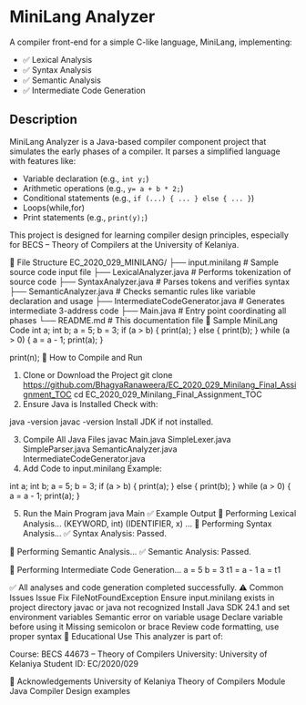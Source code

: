 # MiniLang Analyzer

A compiler front-end for a simple C-like language, MiniLang, implementing:

- ✅ Lexical Analysis  
- ✅ Syntax Analysis  
- ✅ Semantic Analysis  
- ✅ Intermediate Code Generation  
##  Description

MiniLang Analyzer is a Java-based compiler component project that simulates the early phases of a compiler. It parses a simplified language with features like:

- Variable declaration (e.g., `int y;`)  
- Arithmetic operations (e.g., `y= a + b * 2;`)  
- Conditional statements (e.g., `if (...) { ... } else { ... }`)
- Loops(while,for)
- Print statements (e.g., `print(y);`)

This project is designed for learning compiler design principles, especially for BECS  – Theory of Compilers at the University of Kelaniya.





📁 File Structure
EC_2020_029_MINILANG/
├── input.minilang # Sample source code input file
├── LexicalAnalyzer.java # Performs tokenization of source code
├── SyntaxAnalyzer.java # Parses tokens and verifies syntax
├── SemanticAnalyzer.java # Checks semantic rules like variable declaration and usage
├── IntermediateCodeGenerator.java # Generates intermediate 3-address code
├── Main.java # Entry point coordinating all phases
└── README.md # This documentation file
🧪 Sample MiniLang Code
int a;
int b;
a = 5;
b = 3;
if (a > b) {
    print(a);
} else {
    print(b);
}
while (a > 0) {
    a = a - 1;
    print(a);
}

print(n);
🔧 How to Compile and Run
1. Clone or Download the Project
git clone https://github.com/BhagyaRanaweera/EC_2020_029_Minilang_Final_Assignment_TOC
cd EC_2020_029_Minilang_Final_Assignment_TOC
2. Ensure Java is Installed
Check with:

java -version
javac -version
Install JDK if not installed.

3. Compile All Java Files
javac Main.java SimpleLexer.java SimpleParser.java SemanticAnalyzer.java IntermediateCodeGenerator.java
4. Add Code to input.minilang
Example:

int a;
int b;
a = 5;
b = 3;
if (a > b) {
    print(a);
} else {
    print(b);
}
while (a > 0) {
    a = a - 1;
    print(a);
}

5. Run the Main Program
java Main
✅ Example Output
📘 Performing Lexical Analysis...
(KEYWORD, int)
(IDENTIFIER, x)
...
📗 Performing Syntax Analysis...
✅ Syntax Analysis: Passed.

📙 Performing Semantic Analysis...
✅ Semantic Analysis: Passed.

📒 Performing Intermediate Code Generation...
a = 5
b = 3
t1 = a - 1
a = t1

✅ All analyses and code generation completed successfully.
⚠️ Common Issues
Issue	Fix
FileNotFoundException	Ensure input.minilang exists in project directory
javac or java not recognized	Install Java SDK 24.1 and set environment variables
Semantic error on variable usage	Declare variable before using it
Missing semicolon or brace	Review code formatting, use proper syntax
🧠 Educational Use
This analyzer is part of:

Course: BECS 44673 – Theory of Compilers
University: University of Kelaniya
Student ID: EC/2020/029


🙌 Acknowledgements
University of Kelaniya
Theory of Compilers Module
Java Compiler Design examples

